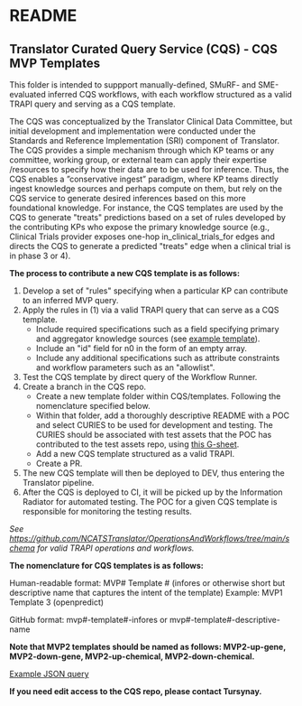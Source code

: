 # README

## Translator Curated Query Service (CQS) - CQS MVP Templates

This folder is intended to suppport manually-defined, SMuRF- and SME-evaluated inferred CQS workflows, with each workflow structured as a valid TRAPI query and serving as a CQS template.

The CQS was conceptualized by the Translator Clinical Data Committee, but initial development and implementation were conducted under the Standards and Reference Implementation (SRI) component of Translator. The CQS provides a simple mechanism through which KP teams or any committee, working group, or external team can apply their expertise /resources to specify how their data are to be used for inference. Thus, the CQS enables a ”conservative ingest” paradigm, where KP teams directly ingest knowledge sources and perhaps compute on them, but rely on the CQS service to generate desired inferences based on this more foundational knowledge. For instance, the CQS templates are used by the CQS to generate "treats" predictions based on a set of rules developed by the contributing KPs who expose the primary knowledge source (e.g., Clinical Trials provider exposes one-hop in_clinical_trials_for edges and directs the CQS to generate a predicted "treats" edge when a clinical trial is in phase 3 or 4).

**The process to contribute a new CQS template is as follows:**

1. Develop a set of "rules" specifying when a particular KP can contribute to an inferred MVP query.
2. Apply the rules in (1) via a valid TRAPI query that can serve as a CQS template.
   - Include required specifications such as a field specifying primary and aggregator knowledge sources (see [example template](https://github.com/TranslatorSRI/CQS/blob/main/templates/example-cqs-mvp-template/example-cqs-mvp-template.json)).
   - Include an "id" field for n0 in the form of an empty array.
   - Include any additional specifications such as attribute constraints and workflow parameters such as an "allowlist".
4. Test the CQS template by direct query of the Workflow Runner.
5. Create a branch in the CQS repo.
   - Create a new template folder within CQS/templates. Following the nomenclature specified below.
   - Within that folder, add a thoroughly descriptive README with a POC and select CURIES to be used for development and testing. The CURIES should be associated with test assets that the POC has contributed to the test assets repo, using [this G-sheet](https://docs.google.com/spreadsheets/d/1wAQaFEtFqAvp2fbTZIe-2ObF9zUU_cmXILfU8SzUWe0/edit?usp=drive_link).
   - Add a new CQS template structured as a valid TRAPI.
   - Create a PR.
5. The new CQS template will then be deployed to DEV, thus entering the Translator pipeline.
6. After the CQS is deployed to CI, it will be picked up by the Information Radiator for automated testing. The POC for a given CQS template is responsible for monitoring the testing results.

*See https://github.com/NCATSTranslator/OperationsAndWorkflows/tree/main/schema for valid TRAPI operations and workflows.*

**The nomenclature for CQS templates is as follows:**

Human-readable format: MVP# Template # (infores or otherwise short but descriptive name that captures the intent of the template)
Example: MVP1 Template 3 (openpredict)

GitHub format: mvp#-template#-infores or mvp#-template#-descriptive-name

**Note that MVP2 templates should be named as follows: MVP2-up-gene, MVP2-down-gene, MVP2-up-chemical, MVP2-down-chemical.**

[Example JSON query](https://github.com/TranslatorSRI/CQS/blob/main/templates/example-cqs-mvp-template/example-cqs-mvp-template.json)

**If you need edit access to the CQS repo, please contact Tursynay.**



